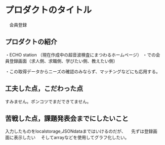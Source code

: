
# プロダクトのタイトル
　会員登録

## プロダクトの紹介
・ECHO station （現在作成中の超音波検査にまつわるホームページ）
・での会員登録画面（求人側、求職側、学びたい側、教えたい側）

・この取得データからニーズの確認のみならず、マッチングなどにも応用する。


## 工夫した点，こだわった点

すみません。ポンコツでまだできてません。


## 苦戦した点，課題発表会までにしたいこと

入力したものをlocalstorage,JSONdataまではいけるのだが、
　先ずは登録画面に表示したい
　そしてarrayなどを使用してグラフ化したい。